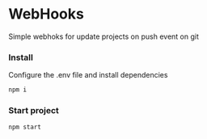 # WebHooks

Simple webhoks for update projects on push event on git

### Install

Configure the .env file and install dependencies

```bash
npm i
```

### Start project

```bash
npm start
```